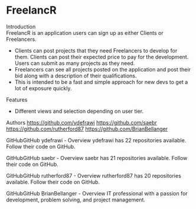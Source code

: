# FreelancR

Introduction  
FreelancR is an application users can sign up as either Clients or Freelancers.
* Clients can post projects that they need Freelancers to develop for them. Clients can post their expected price to pay for the development. Users can submit as many projects as they need.
* Freelancers can see all projects posted on the application and post their bid along with a description of their qualifications.
* This is intended to be a fast and simple approach for new devs to get a lot of exposure quickly.

Features
* Different views and selection depending on user tier.

Authors
https://github.com/ydefrawi
https://github.com/saebr
https://github.com/rutherford87
https://github.com/BrianBellanger


GitHubGitHub
ydefrawi - Overview
ydefrawi has 22 repositories available. Follow their code on GitHub.

GitHubGitHub
saebr - Overview
saebr has 21 repositories available. Follow their code on GitHub.

GitHubGitHub
rutherford87 - Overview
rutherford87 has 20 repositories available. Follow their code on GitHub.

GitHubGitHub
BrianBellanger - Overview
IT professional with a passion for development, problem solving, and project management.
